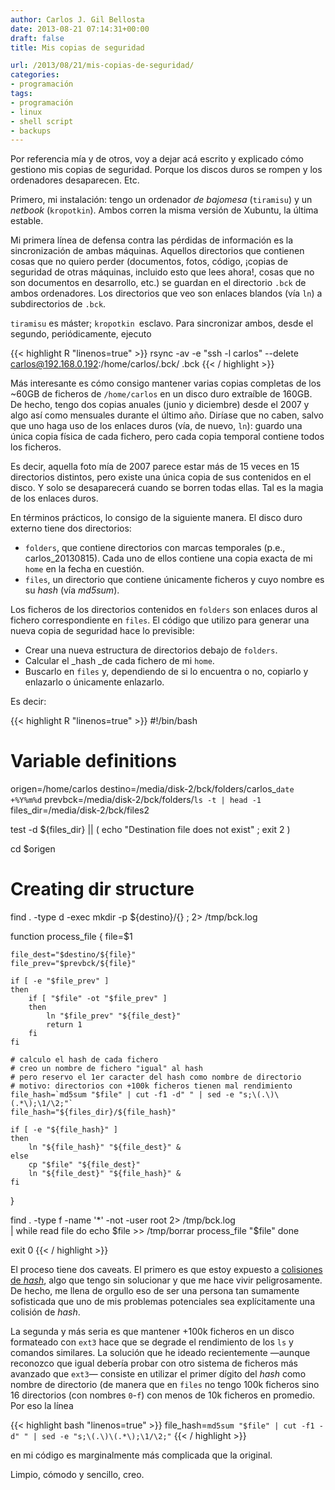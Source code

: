 ```yaml
---
author: Carlos J. Gil Bellosta
date: 2013-08-21 07:14:31+00:00
draft: false
title: Mis copias de seguridad

url: /2013/08/21/mis-copias-de-seguridad/
categories:
- programación
tags:
- programación
- linux
- shell script
- backups
---
```


Por referencia mía y de otros, voy a dejar acá escrito y explicado cómo gestiono mis copias de seguridad. Porque los discos duros se rompen y los ordenadores desaparecen. Etc.

Primero, mi instalación: tengo un ordenador _de bajomesa_ (`tiramisu`) y un _netbook_ (`kropotkin`). Ambos corren la misma versión de Xubuntu, la última estable.

Mi primera línea de defensa contra las pérdidas de información es la sincronización de ambas máquinas. Aquellos directorios que contienen cosas que no quiero perder (documentos, fotos, código, ¡copias de seguridad de otras máquinas, incluido esto que lees ahora!, cosas que no son documentos en desarrollo, etc.) se guardan en el directorio `.bck` de ambos ordenadores. Los directorios que veo son enlaces blandos (vía `ln`) a subdirectorios de `.bck`.

`tiramisu` es máster; `kropotkin `esclavo. Para sincronizar ambos, desde el segundo, periódicamente, ejecuto

{{< highlight R "linenos=true" >}}
rsync -av -e "ssh -l carlos" --delete \
carlos@192.168.0.192:/home/carlos/.bck/ .bck
{{< / highlight >}}

Más interesante es cómo consigo mantener varias copias completas de los ~60GB de ficheros de `/home/carlos` en un disco duro extraíble de 160GB. De hecho, tengo dos copias anuales (junio y diciembre) desde el 2007 y algo así como mensuales durante el último año. Diríase que no caben, salvo que uno haga uso de los enlaces duros (vía, de nuevo, `ln`): guardo una única copia física de cada fichero, pero cada copia temporal contiene todos los ficheros.

Es decir, aquella foto mía de 2007 parece estar más de 15 veces en 15 directorios distintos, pero existe una única copia de sus contenidos en el disco. Y solo se desaparecerá cuando se borren todas ellas. Tal es la magia de los enlaces duros.

En términos prácticos, lo consigo de la siguiente manera. El disco duro externo tiene dos directorios:

* `folders`, que contiene directorios con marcas temporales (p.e., carlos_20130815). Cada uno de ellos contiene una copia exacta de mi `home` en la fecha en cuestión.
* `files`, un directorio que contiene únicamente ficheros y cuyo nombre es su _hash_ (vía _md5sum_).

Los ficheros de los directorios contenidos en `folders` son enlaces duros al fichero correspondiente en `files`. El código que utilizo para generar una nueva copia de seguridad hace lo previsible:

* Crear una nueva estructura de directorios debajo de `folders`.
* Calcular el _hash _de cada fichero de mi `home`.
* Buscarlo en `files` y, dependiendo de si lo encuentra o no, copiarlo y enlazarlo o únicamente enlazarlo.

Es decir:

{{< highlight R "linenos=true" >}}
#!/bin/bash

# Variable definitions

origen=/home/carlos
destino=/media/disk-2/bck/folders/carlos_`date +%Y%m%d`
prevbck=/media/disk-2/bck/folders/`ls -t | head -1`
files_dir=/media/disk-2/bck/files2

test -d ${files_dir} || ( echo "Destination file does not exist" ; exit 2 )

cd $origen

# Creating dir structure
find . -type d -exec mkdir -p ${destino}/{} \; 2> /tmp/bck.log

function process_file {
    file=$1

    file_dest="$destino/${file}"
    file_prev="$prevbck/${file}"

    if [ -e "$file_prev" ]
    then
        if [ "$file" -ot "$file_prev" ]
        then
            ln "$file_prev" "${file_dest}"
            return 1
        fi
    fi

    # calculo el hash de cada fichero
    # creo un nombre de fichero "igual" al hash
    # pero reservo el 1er caracter del hash como nombre de directorio
    # motivo: directorios con +100k ficheros tienen mal rendimiento
    file_hash=`md5sum "$file" | cut -f1 -d" " | sed -e "s;\(.\)\(.*\);\1/\2;"`
    file_hash="${files_dir}/${file_hash}"

    if [ -e "${file_hash}" ]
    then
        ln "${file_hash}" "${file_dest}" &
    else
        cp "$file" "${file_dest}"
        ln "${file_dest}" "${file_hash}" &
    fi
}

find . -type f -name '*' -not -user root 2> /tmp/bck.log \
    | while read file
do
    echo $file >> /tmp/borrar
    process_file "$file"
done

exit 0
{{< / highlight >}}

El proceso tiene dos caveats. El primero es que estoy expuesto a [colisiones de _hash_](http://en.wikipedia.org/wiki/Collision_(computer_science)), algo que tengo sin solucionar y que me hace vivir peligrosamente. De hecho, me llena de orgullo eso de ser una persona tan sumamente sofisticada que uno de mis problemas potenciales sea explícitamente una colisión de _hash_.

La segunda y más seria es que mantener +100k ficheros en un disco formateado con `ext3` hace que se degrade el rendimiento de los `ls` y comandos similares. La solución que he ideado recientemente —aunque reconozco que igual debería probar con otro sistema de ficheros más avanzado que `ext3`— consiste en utilizar el primer dígito del _hash_ como nombre de directorio (de manera que en `files` no tengo 100k ficheros sino 16 directorios (con nombres `0`-`f`) con menos de 10k ficheros en promedio. Por eso la línea

{{< highlight bash "linenos=true" >}}
file_hash=`md5sum "$file" | cut -f1 -d" " |
sed -e "s;\(.\)\(.*\);\1/\2;"`
{{< / highlight >}}

en mi código es marginalmente más complicada que la original.

Limpio, cómodo y sencillo, creo.
